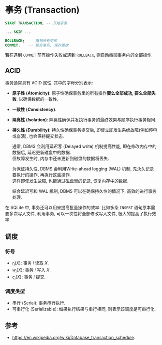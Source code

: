 # 事务 (Transaction)

```sql
START TRANSACTION; -- 开始事务

... SKIP ...

ROLLBACK;  -- 撤销所有更改
COMMIT;    -- 提交事务, 保存更改
```

若在遇到 `COMMIT` 前有操作失败或遇到 `ROLLBACK`, 则自动撤回事务内的全部操作.

## ACID

事务通常具有 ACID 属性. 其中的字母分别表示:

- **原子性 (*A*tomicity)**: 原子性确保事务里的所有操作**要么全部成功, 要么全部失败**. 以确保数据的一致性.
- **一致性 (*C*onsistency)**.
- **隔离性 (*I*solation)**: 隔离性确保并发执行事务的最终效果与顺序执行事务相同.
- **持久性 (*D*urability)**: 持久性确保事务提交后, 即使立即发生系统故障(例如停电或崩溃), 也会保持提交状态.

    通常, DBMS 会利用延迟写 (Delayed write) 机制提高性能, 即在修改内存中的数据后, 延迟更新磁盘中的数据.  
    但故障发生时, 内存中还未更新到磁盘的数据将丢失.

    为保证持久性, DBMS 会利用Write-ahead logging (WAL) 机制, 先永久记录要执行的操作, 再执行这些操作.  
    这样即使发生故障, 也能通过磁盘里的记录, 恢复内存中的数据.

    结合延迟写和 WAL 机制, DBMS 可以在确保持久性的情况下, 高效的进行事务处理.

在 SQLite 中, 事务还可以用来提高批量操作的效率. 比如多条 `INSERT` 语句原本需要多次写入文件, 利用事务, 可以一次性将全部修改写入文件, 极大的提高了执行效率.

## 调度

### 符号

- $r_i(X)$: 事务 $i$ 读取 $X$.
- $w_i(X)$: 事务 $i$ 写入 $X$.
- $c_i(X)$: 事务 $i$ 提交.

### 调度类型

- 串行 (Serial): 事务串行执行.
- 可串行化 (Serializable): 如果执行结果与串行相同, 则表示该调度是可串行化.

## 参考

- <https://en.wikipedia.org/wiki/Database_transaction_schedule>.
